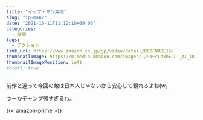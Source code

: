 ```yaml
---
title: "イップ・マン葉問"
slug: "ip-man2"
date: "2021-10-11T11:12:19+09:00"
categories:
  - 映画
tags:
  - アクション
link_url: https://www.amazon.co.jp/gp/video/detail/B00FND8E1G/
thumbnailImage: https://m.media-amazon.com/images/I/91FcLzxhECL._AC_UL320_.jpg
thumbnailImagePosition: left
#draft: true
---
```

前作と違って今回の敵は日本人じゃないから安心して観れるよね(w。
<!--more-->
つーかチャンプ強すぎるわ。

{{< amazon-prime >}}
